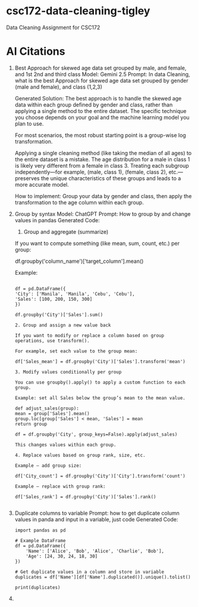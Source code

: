 # csc172-data-cleaning-tigley

Data Cleaning Assignment for CSC172

# AI Citations

1. Best Approach for skewed age data set grouped by male, and female, and 1st 2nd and third class
   Model: Gemini 2.5
   Prompt: In data Cleaning, what is the best Approach for skewed age data set grouped by gender (male and female), and class (1,2,3)

   Generated Solution:
   The best approach is to handle the skewed age data within each group defined by gender and class, rather than applying a single method to the entire dataset. The specific technique you choose depends on your goal and the machine learning model you plan to use.

   For most scenarios, the most robust starting point is a group-wise log transformation.

   Applying a single cleaning method (like taking the median of all ages) to the entire dataset is a mistake. The age distribution for a male in class 1 is likely very different from a female in class 3. Treating each subgroup independently—for example, (male, class 1), (female, class 2), etc.—preserves the unique characteristics of these groups and leads to a more accurate model.

   How to implement: Group your data by gender and class, then apply the transformation to the age column within each group.

2. Group by syntax
   Model: ChatGPT
   Prompt: How to group by and change values in pandas
   Generated Code:

   1. Group and aggregate (summarize)

   If you want to compute something (like mean, sum, count, etc.) per group:

   df.groupby('column_name')['target_column'].mean()

   Example:

   ```{python}

   df = pd.DataFrame({
   'City': ['Manila', 'Manila', 'Cebu', 'Cebu'],
   'Sales': [100, 200, 150, 300]
   })

   df.groupby('City')['Sales'].sum()
   ```

   ```
   2. Group and assign a new value back

   If you want to modify or replace a column based on group operations, use transform().

   For example, set each value to the group mean:

   df['Sales_mean'] = df.groupby('City')['Sales'].transform('mean')

   3. Modify values conditionally per group

   You can use groupby().apply() to apply a custom function to each group.

   Example: set all Sales below the group’s mean to the mean value.

   def adjust_sales(group):
   mean = group['Sales'].mean()
   group.loc[group['Sales'] < mean, 'Sales'] = mean
   return group

   df = df.groupby('City', group_keys=False).apply(adjust_sales)

   This changes values within each group.

   4. Replace values based on group rank, size, etc.

   Example — add group size:

   df['City_count'] = df.groupby('City')['City'].transform('count')

   Example — replace with group rank:

   df['Sales_rank'] = df.groupby('City')['Sales'].rank()
   ```

```

```

3. Duplicate columns to variable
   Prompt: how to get duplicate column values in panda and input in a variable, just code
   Generated Code:

   ```{python}
   import pandas as pd

   # Example DataFrame
   df = pd.DataFrame({
       'Name': ['Alice', 'Bob', 'Alice', 'Charlie', 'Bob'],
       'Age': [24, 30, 24, 18, 30]
   })

   # Get duplicate values in a column and store in variable
   duplicates = df['Name'][df['Name'].duplicated()].unique().tolist()

   print(duplicates)
   ```

4.
